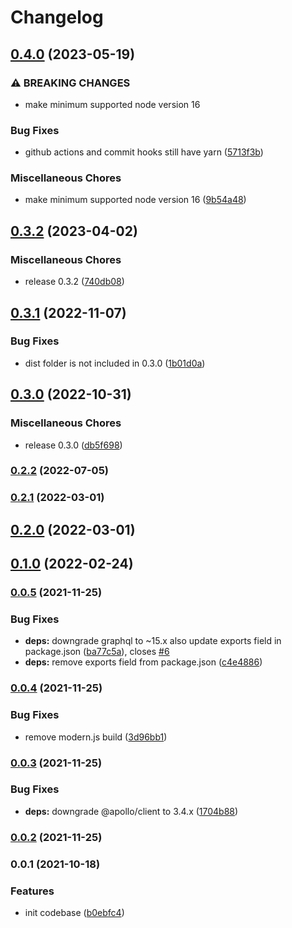 # Changelog


## [0.4.0](https://github.com/teloscube/decaf-client-javascript/compare/v0.3.2...v0.4.0) (2023-05-19)


### ⚠ BREAKING CHANGES

* make minimum supported node version 16

### Bug Fixes

* github actions and commit hooks still have yarn ([5713f3b](https://github.com/teloscube/decaf-client-javascript/commit/5713f3bce6c526b241eaf12cffa5b47b41d95f61))


### Miscellaneous Chores

* make minimum supported node version 16 ([9b54a48](https://github.com/teloscube/decaf-client-javascript/commit/9b54a48e90dc30a7abf7415670d2f9761aeb38d7))

## [0.3.2](https://github.com/teloscube/decaf-client-javascript/compare/v0.3.1...v0.3.2) (2023-04-02)


### Miscellaneous Chores

* release 0.3.2 ([740db08](https://github.com/teloscube/decaf-client-javascript/commit/740db08e48f10ae8dae9820e311ea74da5b21416))

## [0.3.1](https://github.com/teloscube/decaf-client-javascript/compare/v0.3.0...v0.3.1) (2022-11-07)


### Bug Fixes

* dist folder is not included in 0.3.0 ([1b01d0a](https://github.com/teloscube/decaf-client-javascript/commit/1b01d0af7bb148ef683b9b5112d8805a74f07a29))

## [0.3.0](https://github.com/teloscube/decaf-client-javascript/compare/v0.2.2...v0.3.0) (2022-10-31)


### Miscellaneous Chores

* release 0.3.0 ([db5f698](https://github.com/teloscube/decaf-client-javascript/commit/db5f698e4081652670fca6627aab19dd696beda7))

### [0.2.2](https://github.com/teloscube/decaf-client-javascript/compare/v0.2.1...v0.2.2) (2022-07-05)

### [0.2.1](https://github.com/teloscube/decaf-client-javascript/compare/v0.2.0...v0.2.1) (2022-03-01)

## [0.2.0](https://github.com/teloscube/decaf-client-javascript/compare/v0.1.0...v0.2.0) (2022-03-01)

## [0.1.0](https://github.com/teloscube/decaf-client-javascript/compare/v0.0.5...v0.1.0) (2022-02-24)

### [0.0.5](https://github.com/teloscube/decaf-client-javascript/compare/v0.0.4...v0.0.5) (2021-11-25)


### Bug Fixes

* **deps:** downgrade graphql to ~15.x also update exports field in package.json ([ba77c5a](https://github.com/teloscube/decaf-client-javascript/commit/ba77c5accdbb9eb3f37665fd1b8f6a4540943757)), closes [#6](https://github.com/teloscube/decaf-client-javascript/issues/6)
* **deps:** remove exports field from package.json ([c4e4886](https://github.com/teloscube/decaf-client-javascript/commit/c4e4886cde34c4d62e25e8b639f23bbea39685b8))

### [0.0.4](https://github.com/teloscube/decaf-client-javascript/compare/v0.0.3...v0.0.4) (2021-11-25)


### Bug Fixes

* remove modern.js build ([3d96bb1](https://github.com/teloscube/decaf-client-javascript/commit/3d96bb1adc4e6b56e1188091db49bad7ae0f72e2))

### [0.0.3](https://github.com/teloscube/decaf-client-javascript/compare/v0.0.2...v0.0.3) (2021-11-25)


### Bug Fixes

* **deps:** downgrade @apollo/client to 3.4.x ([1704b88](https://github.com/teloscube/decaf-client-javascript/commit/1704b88540736bbc3b4de5fdf7680bf857fa783b))

### [0.0.2](https://github.com/teloscube/decaf-client-javascript/compare/v0.0.1...v0.0.2) (2021-11-25)

### 0.0.1 (2021-10-18)


### Features

* init codebase ([b0ebfc4](https://github.com/teloscube/decaf-client-javascript/commit/b0ebfc439781174d0960ec31dcb89ea41eb03040))
